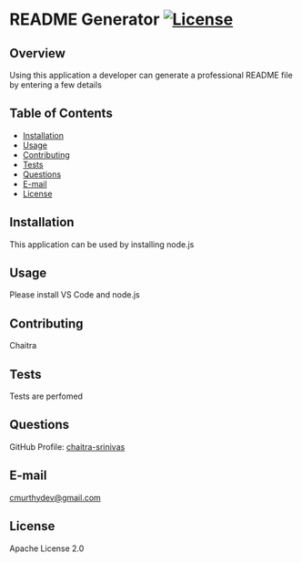 # README Generator [![License](https://img.shields.io/badge/License-Apache%202.0-blue.svg)](https://opensource.org/licenses/Apache-2.0)
## Overview
Using this application a developer can generate a professional README file by entering a few details

## Table of Contents

- [Installation](#installation)
- [Usage](#usage)
- [Contributing](#contributing)
- [Tests](#tests)
- [Questions](#questions)
- [E-mail](#e-mail)
- [License](#license)

## Installation
This application can be used by installing node.js
## Usage
Please install VS Code and node.js
## Contributing
Chaitra
## Tests
Tests are perfomed
## Questions
GitHub Profile: [chaitra-srinivas](https://github.com/chaitra-srinivas)
## E-mail
cmurthydev@gmail.com
## License
Apache License 2.0
